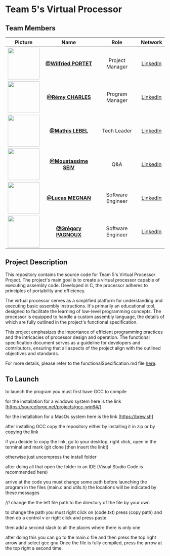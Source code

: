 # Team 5's Virtual Processor

## Team Members

| Picture | Name | Role | Network |
| :---: | :---: | :---: | :---: |
| <img src="https://avatars.githubusercontent.com/u/145995592?v=4" width="100" > | [**@Wilfried PORTET**](https://github.com/PortetWilfried) | Project Manager | [LinkedIn](https://www.linkedin.com/in/wilfried-portet-a882b9293/) |
| <img src="https://avatars.githubusercontent.com/u/100137905?v=4" width="100" > | [**@Rémy CHARLES**](https://www.github.com/remyCHARLES) | Program Manager | [LinkedIn](https://www.linkedin.com/in/r%C3%A9my-charles-2a8960232/) |
| <img src="https://avatars.githubusercontent.com/u/145991354?v=4" width="100" > | [**@Mathis LEBEL**](https://github.com/mathislebel) | Tech Leader | [LinkedIn](https://www.linkedin.com/in/mathis-lebel-429114293/) |
| <img src="" width="100" > | [**@Mouatassime SEIV**]() | Q&A | [LinkedIn]() |
| <img src="https://avatars.githubusercontent.com/u/145991204?v=4" width="100" > | [**@Lucas MEGNAN**](https://github.com/LucasMegnan) | Software Engineer | [LinkedIn](https://www.linkedin.com/in/lucas-megnan/) |
| <img src="https://avatars.githubusercontent.com/u/114397869?v=4" width="100" > | [**@Grégory PAGNOUX**](https://github.com/Gregory-Pagnoux) | Software Engineer | [LinkedIn](https://www.linkedin.com/in/gregory-pagnoux-313b3a251/) |

## Project Description

This repository contains the source code for Team 5's Virtual Processor Project. The project's main goal is to create a virtual processor capable of executing assembly code. Developed in C, the processor adheres to principles of portability and efficiency.

The virtual processor serves as a simplified platform for understanding and executing basic assembly instructions. It's primarily an educational tool, designed to facilitate the learning of low-level programming concepts. The processor is equipped to handle a custom assembly language, the details of which are fully outlined in the project's functional specification.

This project emphasizes the importance of efficient programming practices and the intricacies of processor design and operation. The functional specification document serves as a guideline for developers and contributors, ensuring that all aspects of the project align with the outlined objectives and standards.

For more details, please refer to the functionalSpecification.md file [here](/Specifications/functionalSpecification.md).


## To Launch

to launch the program you must first have GCC to compile

for the installation for a windows system here is the link [https://sourceforge.net/projects/gcc-win64/]

for the installation for a MacOs system here is the link [https://brew.sh]

after installing GCC copy the repository either by installing it in zip or by copying the link

if you decide to copy the link, go to your desktop, right click, open in the terminal and mark (git clone [then insert the link])

otherwise just uncompress the install folder

after doing all that open the folder in an IDE (Visual Studio Code is recommended here)

arrive at the code you must change some path before launching the program in the files (main.c and utils.h) the locations will be indicated by these messages

 //! change the the left file path to the directory of the file by your own

to change the path you must right click on (code.txt) press (copy path) and then do a control v or right click and press paste

then add a second slash to all the places where there is only one

after doing this you can
go to the main.c file and then
press the top right arrow and select gcc gnu
Once the file is fully compiled, press the arrow at the top right a second time.
